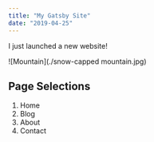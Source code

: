 ```yaml
---
title: "My Gatsby Site"
date: "2019-04-25"
---
```


I just launched a new website!

![Mountain](./snow-capped mountain.jpg)

## Page Selections

1. Home
2. Blog
3. About
4. Contact 